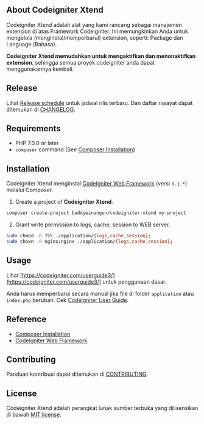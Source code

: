 ## About Codeigniter Xtend

Codeigniter Xtend adalah alat yang kami rancang sebagai manajemen extension di atas Framework Codeigniter. Ini memungkinkan Anda untuk mengelola (menginstal/memperbarui) extension, seperti: Package dan Language (Bahasa).

**Codeigniter Xtend memudahkan untuk mengaktifkan dan menonaktifkan extension**, sehingga semua proyek codeigniter anda dapat menggunakannya kembali.

## Release

Lihat [Release schedule](/CHANGELOG.md#release-schedule) untuk jadwal rilis terbaru. Dan daftar riwayat dapat ditemukan di [CHANGELOG](/CHANGELOG.md#changelog).

## Requirements

-  PHP 7.0.0 or later
-  `composer` command (See [Composer Installation](https://getcomposer.org/doc/00-intro.md#installation-linux-unix-macos))

## Installation

Codeigniter Xtend menginstal [CodeIgniter Web Framework](https://codeigniter.com/) (versi `3.1.*`) melalui Composer.

1. Create a project of **Codeigniter Xtend**.

```sh
composer create-project buddywinangun/codeigniter-xtend my-project
```

2. Grant write permission to logs, cache, session to WEB server.
```sh
sudo chmod -R 755 ./application/{logs,cache,session};
sudo chown -R nginx:nginx ./application/{logs,cache,session};
```

## Usage

Lihat [https://codeigniter.com/userguide3/](https://codeigniter.com/userguide3/) untuk penggunaan dasar.

Anda harus memperbarui secara manual jika file di folder `application` atau `index.php` berubah. Cek [CodeIgniter User Guide](http://www.codeigniter.com/user_guide/installation/upgrading.html).

## Reference

-  [Composer Installation](https://getcomposer.org/doc/00-intro.md#installation-linux-unix-macos)
-  [CodeIgniter Web Framework](https://codeigniter.com/)

## Contributing

Panduan kontribusi dapat ditemukan di [CONTRIBUTING](.github/CONTRIBUTING.md).

## License

Codeigniter Xtend adalah perangkat lunak sumber terbuka yang dilisensikan di bawah [MIT license](/LICENSE.md).
